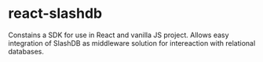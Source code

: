 # react-slashdb
Constains a SDK for use in React and vanilla JS project. Allows easy integration of SlashDB as middleware solution for intereaction with relational databases.
